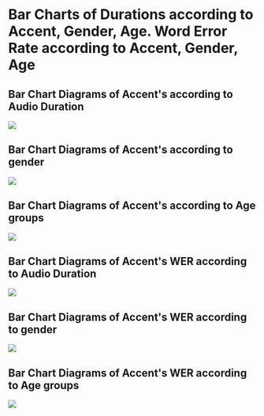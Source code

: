 
# Bar Charts of Durations according to Accent, Gender, Age. Word Error Rate according to Accent, Gender, Age 
## Bar Chart Diagrams of Accent's according to Audio Duration
![](plotBarDiagrams_Accent_Duration1.png)
## Bar Chart Diagrams of Accent's according to gender
![](plotBarDiagramsAccent_gender.png)
## Bar Chart Diagrams of Accent's according to Age groups
![](plotBarDiagramsAccent_age.png) 
## Bar Chart Diagrams of Accent's WER according to Audio Duration
![](plotBarDiagrams_Accent_WER.png)
## Bar Chart Diagrams of Accent's WER according to gender
![](plotBarDiagrams_Accent_WER_gender.png)
## Bar Chart Diagrams of Accent's WER according to Age groups
![](plotBarDiagramsAccent_WER_age.png)
